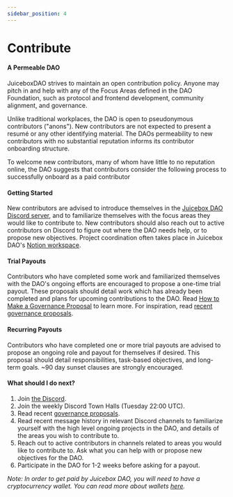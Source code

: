 ```yaml
---
sidebar_position: 4
---
```


# Contribute

#### A Permeable DAO

JuiceboxDAO strives to maintain an open contribution policy. Anyone may pitch in and help with any of the Focus Areas defined in the DAO Foundation, such as protocol and frontend development, community alignment, and governance. 

Unlike traditional workplaces, the DAO is open to pseudonymous contributors ("anons"). New contributors are not expected to present a resumé or any other identifying material. The DAOs permeability to new contributors with no substantial reputation informs its contributor onboarding structure. 

To welcome new contributors, many of whom have little to no reputation online, the DAO suggests that contributors consider the following process to successfully onboard as a paid contributor

#### Getting Started

New contributors are advised to introduce themselves in the [Juicebox DAO Discord server](https://discord.gg/juicebox/), and to familiarize themselves with the focus areas they would like to contribute to. New contributors should also reach out to active contributors on Discord to figure out where the DAO needs help, or to propose new objectives. Project coordination often takes place in Juicebox DAO's [Notion workspace](https://notion.so/juicebox).

#### Trial Payouts

Contributors who have completed some work and familiarized themselves with the DAO's ongoing efforts are encouraged to propose a one-time trial payout. These proposals should detail work which has already been completed and plans for upcoming contributions to the DAO. Read [How to Make a Governance Proposal](proposals) to learn more. For inspiration, read [recent governance proposals](https://vote.juicebox.money/#/jbdao.eth).

#### Recurring Payouts

Contributors who have completed one or more trial payouts are advised to propose an ongoing role and payout for themselves if desired. This proposal should detail responsibilities, task-based objectives, and long-term goals. ~90 day sunset clauses are strongly encouraged.

#### What should I do next?

1. Join [the Discord](https://www.discord.gg/juicebox).
2. Join the weekly Discord Town Halls (Tuesday 22:00 UTC).
3. Read recent [governance proposals](https://vote.juicebox.money/#/jbdao.eth).
4. Read recent message history in relevant Discord channels to familiarize yourself with the high level ongoing projects in the DAO, and details of the areas you wish to contribute to. 
5. Reach out to active contributors in channels related to areas you would like to contribute to. Ask what you can help with or propose new objectives for the DAO.
6. Participate in the DAO for 1-2 weeks before asking for a payout.

*Note: In order to get paid by Juicebox DAO, you will need to have a cryptocurrency wallet. You can read more about wallets [here](https://ethereum.org/en/wallets/).*
